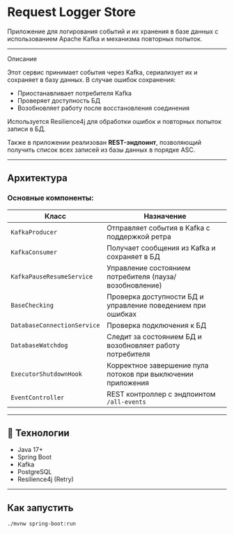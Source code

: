 # Request Logger Store

Приложение для логирования событий и их хранения в базе данных с использованием Apache Kafka и механизма повторных попыток.

---
 Описание

Этот сервис принимает события через Kafka, сериализует их и сохраняет в базу данных.
В случае ошибок сохранения:
- Приостанавливает потребителя Kafka
- Проверяет доступность БД
- Возобновляет работу после восстановления соединения

Используется Resilience4j для обработки ошибок и повторных попыток записи в БД.

Также в приложении реализован **REST-эндпоинт**, позволяющий получить список всех записей из базы данных в порядке ASC.

---

##  Архитектура

### Основные компоненты:
| Класс | Назначение |
|------|------------|
| `KafkaProducer` | Отправляет события в Kafka с поддержкой ретра |
| `KafkaConsumer` | Получает сообщения из Kafka и сохраняет в БД |
| `KafkaPauseResumeService` | Управление состоянием потребителя (пауза/возобновление) |
| `BaseChecking` | Проверка доступности БД и управление поведением при ошибках |
| `DatabaseConnectionService` | Проверка подключения к БД |
| `DatabaseWatchdog` | Следит за состоянием БД и возобновляет работу потребителя |
| `ExecutorShutdownHook` | Корректное завершение пула потоков при выключении приложения |
| `EventController` | REST контроллер с эндпоинтом `/all-events` |

---

## 🔧 Технологии

- Java 17+
- Spring Boot
- Kafka
- PostgreSQL
- Resilience4j (Retry)

---

##  Как запустить

```bash
./mvnw spring-boot:run